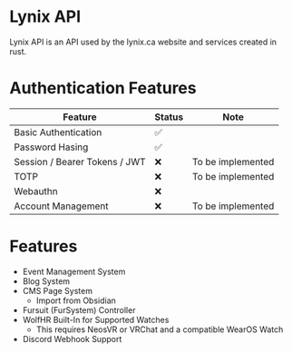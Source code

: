 # Lynix API
Lynix API is an API used by the lynix.ca website and services created in rust.

# Authentication Features
| Feature | Status | Note | 
| ------- | ------ | ---- | 
| Basic Authentication | ✅ | |
| Password Hasing | ✅ | |
| Session / Bearer Tokens / JWT | ❌ | To be implemented |
| TOTP | ❌ | To be implemented |
| Webauthn | ❌ | |
| Account Management | ❌ | To be implemented |

# Features
- Event Management System
- Blog System
- CMS Page System 
  - Import from Obsidian
- Fursuit (FurSystem) Controller
- WolfHR Built-In for Supported Watches
  - This requires NeosVR or VRChat and a compatible WearOS Watch
- Discord Webhook Support
 
